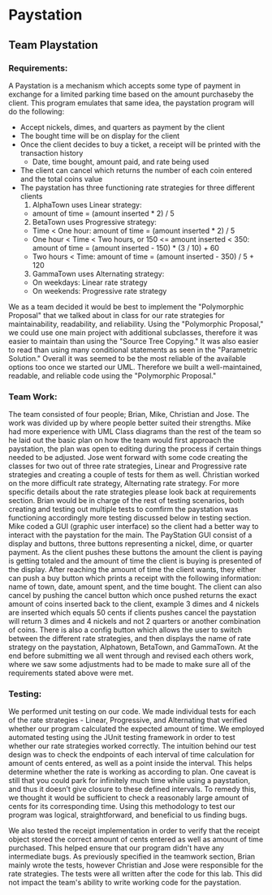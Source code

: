 # Paystation
## Team Playstation

### Requirements:

A Paystation is a mechanism which accepts some type of payment in exchange for a limited parking time
based on the amount purchaseby the client. This program emulates that same idea, the paystation program
will do the following:
- Accept nickels, dimes, and quarters as payment by the client
- The bought time will be on display for the client
- Once the client decides to buy a ticket, a receipt will be printed with the transaction history
    - Date, time bought, amount paid, and rate being used 
- The client can cancel which returns the number of each coin entered and the total coins value
- The paystation has three functioning rate strategies for three different clients
  1. AlphaTown uses Linear strategy: 
    - amount of time = (amount inserted * 2) / 5
  2. BetaTown uses Progressive strategy:
    - Time < One hour: amount of time = (amount inserted * 2) / 5
    - One hour < Time < Two hours, or 150 <= amount inserted < 350: amount of time = (amount inserted - 150) * (3 / 10) + 60
    - Two hours < Time: amount of time = (amount inserted - 350) / 5 + 120
  3. GammaTown uses Alternating strategy:
    - On weekdays: Linear rate strategy
    - On weekends: Progressive rate strategy
    
We as a team decided it would be best to implement the "Polymorphic Proposal" that we talked about in class for our rate strategies for maintainability, readability, and reliability. Using the "Polymorphic Proposal," we could use one main project with additional subclasses, therefore it was easier to maintain than using the "Source Tree Copying." It was also easier to read than using many conditional statements as seen in the "Parametric Solution." Overall it was seemed to be the most reliable of the available options too once we started our UML. Therefore we built a well-maintained, readable, and reliable code using the "Polymorphic Proposal."
    
### Team Work:

  The team consisted of four people; Brian, Mike, Christian and Jose. The work was divided up by
  where people better suited their strengths. Mike had more experience with UML Class diagrams 
  than the rest of the team so he laid out the basic plan on how the team would first approach the 
  paystation, the plan was open to editing during the process if certain things needed to be adjusted.
  Jose went forward with some code creating the classes for two out of three rate strategies, Linear and
  Progressive rate strategies and creating a couple of tests for them as well. Christian worked on
  the more difficult rate strategy, Alternating rate strategy. For more specific details about the rate 
  strategies please look back at requirements section. Brian would be in charge of the rest 
  of testing scenarios, both creating and testing out multiple tests to comfirm the paystation
  was functioning accordingly more testing discussed below in testing section. Mike coded a GUI (graphic user interface) 
  so the client had a better way to interact with the paystation for the main. The PayStation GUI consist 
  of a display and buttons, three buttons representing a nickel, dime, or quarter payment. As the client 
  pushes these buttons the amount the client is paying is getting totaled and the amount of time the client
  is buying is presented of the display. After reaching the amount of time the client wants, they either 
  can push a buy button which prints a receipt with the following information: name of town, date, amount spent,
  and the time bought. The client can also cancel by pushing the cancel button which once pushed returns
  the exact amount of coins inserted back to the client, example 3 dimes and 4 nickels are inserted which
  equals 50 cents if clients pushes cancel the paystation will return 3 dimes and 4 nickels and not 2 quarters
  or another combination of coins. There is also a config button which allows the user to switch between the 
  different rate strategies, and then displays the name of rate strategy on the paystation, Alphatown, BetaTown, and GammaTown.
  At the end before submitting we all went through and revised each others work, where we saw some adjustments had to be made to make
  sure all of the requirements stated above were met.
  
  
### Testing: 

  We performed unit testing on our code. We made individual tests for each of the rate strategies - Linear, Progressive, and Alternating that verified whether our program calculated the expected amount of time. We employed automated testing using the JUnit testing framework in order to test whether our rate strategies worked correctly. The intuition behind our test design was to check the endpoints of each interval of time calculation for amount of cents entered, as well as a point inside the interval. This helps determine whether the rate is working as according to plan. One caveat is still that you could park for infinitely much time while using a paystation, and thus it doesn’t give closure to these defined intervals. To remedy this, we thought it would be sufficient to check a reasonably large amount of cents for its corresponding time. Using this methodology to test our program was logical, straightforward, and beneficial to us finding bugs.
  
  We also tested the receipt implementation in order to verify that the receipt object stored the correct amount of cents entered as well as amount of time purchased. This helped ensure that our program didn't have any intermediate bugs. As previously specified in the teamwork section, Brian mainly wrote the tests, however Christian and Jose were responsible for the rate strategies. The tests were all written after the code for this lab. This did not impact the team's ability to write working code for the paystation.
